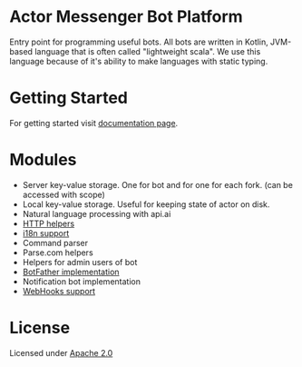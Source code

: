 # Actor Messenger Bot Platform

Entry point for programming useful bots. All bots are written in Kotlin, JVM-based language that is often called "lightweight scala".
We use this language because of it's ability to make languages with static typing.

# Getting Started

For getting started visit [documentation page](doc/GettingStarted.md).

# Modules

* Server key-value storage. One for bot and for one for each fork. (can be accessed with scope)
* Local key-value storage. Useful for keeping state of actor on disk.
* Natural language processing with api.ai
* [HTTP helpers](docs/HTTP.md)
* [i18n support](docs/I18N.md)
* Command parser
* Parse.com helpers
* Helpers for admin users of bot
* [BotFather implementation](actor-bots/src/main/java/im/actor/bots/embedded/BotFather.kt)
* Notification bot implementation
* [WebHooks support](docs/WebHooks.md)

# License

Licensed under [Apache 2.0](LICENSE)
